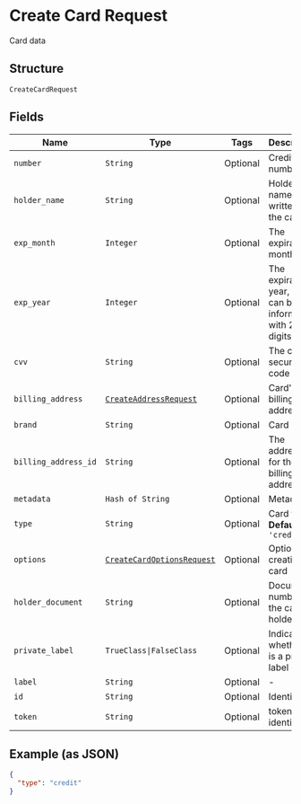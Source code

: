 
# Create Card Request

Card data

## Structure

`CreateCardRequest`

## Fields

| Name | Type | Tags | Description |
|  --- | --- | --- | --- |
| `number` | `String` | Optional | Credit card number |
| `holder_name` | `String` | Optional | Holder name, as written on the card |
| `exp_month` | `Integer` | Optional | The expiration month |
| `exp_year` | `Integer` | Optional | The expiration year, that can be informed with 2 or 4 digits |
| `cvv` | `String` | Optional | The card's security code |
| `billing_address` | [`CreateAddressRequest`](../../doc/models/create-address-request.md) | Optional | Card's billing address |
| `brand` | `String` | Optional | Card brand |
| `billing_address_id` | `String` | Optional | The address id for the billing address |
| `metadata` | `Hash of String` | Optional | Metadata |
| `type` | `String` | Optional | Card type<br>**Default**: `'credit'` |
| `options` | [`CreateCardOptionsRequest`](../../doc/models/create-card-options-request.md) | Optional | Options for creating the card |
| `holder_document` | `String` | Optional | Document number for the card's holder |
| `private_label` | `TrueClass\|FalseClass` | Optional | Indicates whether it is a private label card |
| `label` | `String` | Optional | - |
| `id` | `String` | Optional | Identifier |
| `token` | `String` | Optional | token identifier |

## Example (as JSON)

```json
{
  "type": "credit"
}
```

